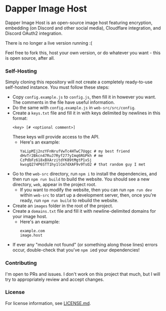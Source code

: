 # Dapper Image Host
Dapper Image Host is an open-source image host featuring encryption, embedding (on Discord and other social media), Cloudflare integration, and Discord OAuth2 integration.

There is no longer a live version running :(

Feel free to fork this, host your own version, or do whatever you want - this is open source, after all.

### Self-Hosting
Simply cloning this repository will not create a completely ready-to-use self-hosted instance. You must follow these steps:
- Copy `config.example.js` to `config.js`, then fill it in however you want. The comments in the file have useful information.
- Do the same with `config.example.js` in `web-src/src/config`.
- Create a `keys.txt` file and fill it in with keys delimited by newlines in this format:
  ```
  <key> [# <optional comment>]
  ```
  These keys will provide access to the API.
  - Here's an example:
    ```shell
    YaLipMIj2nzYFnNrufVwTc4HTwC7Uqgc # my best friend
    dHvTr2Bkcn47RuJ7Ryf277yImq6RGPkh # me
    CzPdbFz618xBXArzitdYK89tMgtP1xSj
    kwsgQ274P6STT1hy1lCm7dXAF9v9TsO2 # that random guy I met
    ```
- Go to the `web-src` directory, run `npm i` to install the dependencies, and then run `npm run build` to build the website. You should see a new directory, `web`, appear in the project root.
  - If you want to modify the website, then you can run `npm run dev` within `web-src` to start up a development server, then, once you're ready, run `npm run build` to rebuild the website.
- Create an `images` folder in the root of the project.
- Create a `domains.txt` file and fill it with newline-delimited domains for your image host.
  - Here's an example:
    ```text
    example.com
    image.host
    ```  
- If ever any "module not found" (or something along those lines) errors occur, double-check that you've `npm i`ed your dependencies!

### Contributing
I'm open to PRs and issues. I don't work on this project that much, but I will try to appropriately review and accept changes.

### License
For license information, see [LICENSE.md](LICENSE.md).
